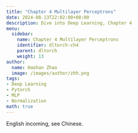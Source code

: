 ```yaml
---
title: "Chapter 4 Multilayer Perceptrons"
date: 2024-08-13T22:02:00+08:00
description: Dive into Deep Learning, Chapter 4
menu:
  sidebar:
    name: Chapter 4 Multilayer Perceptrons
    identifier: dltorch-ch4
    parent: dltorch
    weight: 13
author:
  name: Haohan Zhao
  image: /images/author/zhh.png
tags:
- Deep Learning
- Pytorch
- MLP
- Normalization
math: true
---
```


English incoming, see Chinese.
